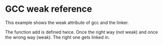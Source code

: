 # GCC weak reference

This example shows the weak attribute of gcc and the linker.

The function add is defined twice. Once the right way (not weak)
and once the wrong way (weak). The right one gets linked in.
